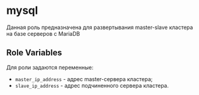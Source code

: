 mysql
=========

Данная роль предназначена для развертывания master-slave кластера на базе серверов с MariaDB

Role Variables
--------------

Для роли задаются переменные:
- `master_ip_address` - адрес master-сервера кластера;
- `slave_ip_address` - адрес подчиненного сервера кластера.

